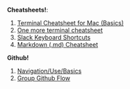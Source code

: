 **Cheatsheets!**:

1. [Terminal Cheatsheet for Mac (Basics)](https://github.com/0nn0/terminal-mac-cheatsheet)
2. [One more terminal cheatsheet](https://www.techrepublic.com/article/20-terminal-shortcuts-developers-need-to-know/)
3. [Slack Keyboard Shortcuts](https://www.techrepublic.com/article/how-to-effectively-use-keyboard-shortcuts-in-slack/)
4. [Markdown (.md) Cheatsheet](https://github.com/adam-p/markdown-here/wiki/Markdown-Here-Cheatsheet)

**Github!**

1. [Navigation/Use/Basics](https://docs.github.com/en/github/writing-on-github)
2. [Group Github Flow](https://guides.github.com/introduction/flow/)

